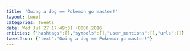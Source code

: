 ```yaml
---
title: 'Owing a dog == Pokemon go master!'
layout: tweet
categories: tweets
date: Wed Jul 27 17:49:31 +0000 2016
entities: {"hashtags":[],"symbols":[],"user_mentions":[],"urls":[]}
tweetJson: {"text":"Owing a dog == Pokemon go master!"}
---
```

